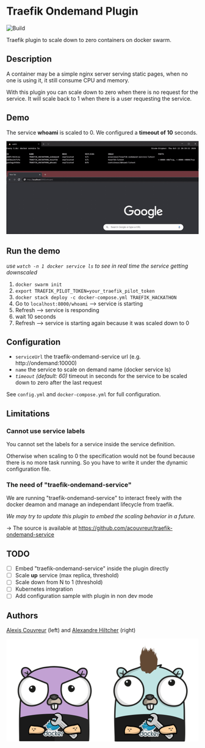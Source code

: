 # Traefik Ondemand Plugin

![Build](https://github.com/acouvreur/traefik-ondemand-plugin/workflows/Build/badge.svg)

Traefik plugin to scale down to zero containers on docker swarm.

## Description

A container may be a simple nginx server serving static pages, when no one is using it, it still consume CPU and memory.

With this plugin you can scale down to zero when there is no request for the service.
It will scale back to 1 when there is a user requesting the service.

## Demo

The service **whoami** is scaled to 0. We configured a **timeout of 10** seconds.

![Demo](./img/demo.gif)

## Run the demo

*use `watch -n 1 docker service ls` to see in real time the service getting downscaled*

1. `docker swarm init`
2. `export TRAEFIK_PILOT_TOKEN=your_traefik_pilot_token`
3. `docker stack deploy -c docker-compose.yml TRAEFIK_HACKATHON`
4. Go to `localhost:8000/whoami` --> service is starting
5. Refresh --> service is responding
6. wait 10 seconds
7. Refresh --> service is starting again because it was scaled down to 0

## Configuration

- `serviceUrl` the traefik-ondemand-service url (e.g. http://ondemand:10000)
- `name` the service to scale on demand name (docker service ls)
- *`timeout` (default: 60)* timeout in seconds for the service to be scaled down to zero after the last request

See `config.yml` and `docker-compose.yml` for full configuration.

## Limitations

### Cannot use service labels

You cannot set the labels for a service inside the service definition.

Otherwise when scaling to 0 the specification would not be found because there is no more task running. So you have to write it under the dynamic configuration file.

### The need of "traefik-ondemand-service"

We are running "traefik-ondemand-service" to interact freely with the docker deamon and manage an independant lifecycle from traefik.

*We may try to update this plugin to embed the scaling behavior in a future.*

-> The source is available at https://github.com/acouvreur/traefik-ondemand-service

## TODO

- [ ] Embed "traefik-ondemand-service" inside the plugin directly
- [ ] Scale **up** service (max replica, threshold)
- [ ] Scale down from N to 1 (threshold)
- [ ] Kubernetes integration
- [ ] Add configuration sample with plugin in non dev mode

## Authors

[Alexis Couvreur](https://www.linkedin.com/in/alexis-couvreur/) (left) and [Alexandre Hiltcher](https://www.linkedin.com/in/alexandre-hiltcher/) (right)

![Alexandre and Alexis](./img/gophers-traefik.png)
